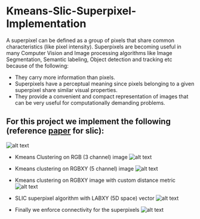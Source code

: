 # Kmeans-Slic-Superpixel-Implementation

A superpixel can be defined as a group of pixels that share common characteristics (like pixel intensity). Superpixels are becoming useful in many Computer Vision and Image processing algorithms like Image Segmentation, Semantic labeling, Object detection and tracking etc because of the following:

- They carry more information than pixels.
- Superpixels have a perceptual meaning since pixels belonging to a given superpixel share similar visual properties.
- They provide a convenient and compact representation of images that can be very useful for computationally demanding problems.

## For this project we implement the following (reference [paper]() for slic):
  
  ![alt text](gitimages/og_img.PNG)

- Kmeans Clustering on RGB (3 channel) image
  ![alt text](gitimages/kmeans-10clusters.PNG)
  
- Kmeans clustering on RGBXY (5 channel) image
  ![alt text](gitimages/rgbxy-kmeans-50clusters.PNG)

- Kmeans clustering on RGBXY image with custom distance metric
  ![alt text](gitimages/rgbxy-kmeans-250-clusters.PNG)

- SLIC superpixel algorithm with LABXY (5D space) vector
  ![alt text](gitimages/SLIC-250-clusters.PNG)

- Finally we enforce connectivity for the superpixels 
  ![alt text](gitimages/slic-with-connectivity.PNG)
